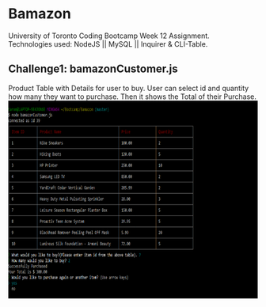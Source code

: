# Bamazon


University of Toronto Coding Bootcamp Week 12 Assignment.  
Technologies used: NodeJS || MySQL || Inquirer & CLI-Table.

## Challenge1: bamazonCustomer.js

Product Table with Details for user to buy. User can select id and quantity how many they want to purchase. Then it shows the Total of their Purchase.  
<img src="/images/Customer1.png" width="600" height="400">